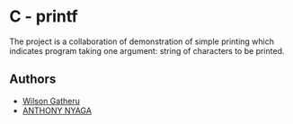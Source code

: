# C - printf

The project is a collaboration of demonstration of simple printing which indicates program taking one argument: string of characters to be printed.

## Authors

- [Wilson Gatheru](https://github.com/9wilson6)
- [ANTHONY NYAGA](https://github.com/anthonynyaga@gmail.com)
